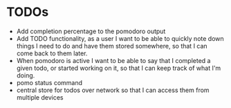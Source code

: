 # TODOs

- Add completion percentage to the pomodoro output
- Add TODO functionality, as a user I want to be able to quickly note down things I need to do and have them stored somewhere,
  so that I can come back to them later.
- When pomodoro is active I want to be able to say that I completed a given todo, or started working on it, so that I can keep track of what I'm doing.
- pomo status command
- central store for todos over network so that I can access them from multiple devices
